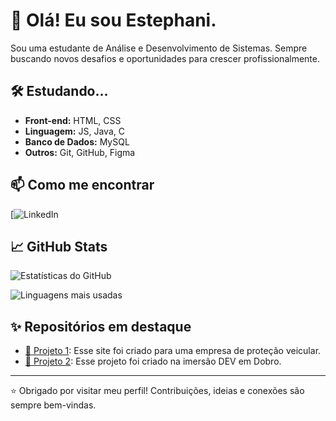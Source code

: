 # 👋 Olá! Eu sou Estephani.

Sou uma estudante de Análise e Desenvolvimento de Sistemas. Sempre buscando novos desafios e oportunidades para crescer profissionalmente.

## 🛠️ Estudando...

- **Front-end:** HTML, CSS
- **Linguagem:** JS, Java, C
- **Banco de Dados:** MySQL
- **Outros:** Git, GitHub, Figma

## 📫 Como me encontrar

[![LinkedIn](https://www.linkedin.com/in/estephani-gomes-51027960/)

## 📈 GitHub Stats

![Estatísticas do GitHub](https://github-readme-stats.vercel.app/api?username=estephani143&show_icons=true&theme=tokyonight)

![Linguagens mais usadas](https://github-readme-stats.vercel.app/api/top-langs/?username=estephani143&layout=compact&theme=tokyonight)

## ✨ Repositórios em destaque

- [📌 Projeto 1](https://estephani143.github.io/prototipomegamais/): Esse site foi criado para uma empresa de proteção veicular.
- [📌 Projeto 2](https://estephani143.github.io/projeto-dragon-ball/): Esse projeto foi criado na imersão DEV em Dobro.

---

⭐️ Obrigado por visitar meu perfil! Contribuições, ideias e conexões são sempre bem-vindas.

